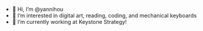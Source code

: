 - 👋 Hi, I’m @yannihou
- 👀 I’m interested in digital art, reading, coding, and mechanical keyboards
- 🌱 I’m currently working at Keystone Strategy!

<!---
yannihou/yannihou is a ✨ special ✨ repository because its `README.md` (this file) appears on your GitHub profile.
You can click the Preview link to take a look at your changes.
--->
